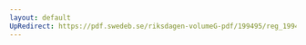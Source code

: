 ```yaml
---
layout: default
UpRedirect: https://pdf.swedeb.se/riksdagen-volumeG-pdf/199495/reg_199495/reg_199495_0456.pdf
---
```

